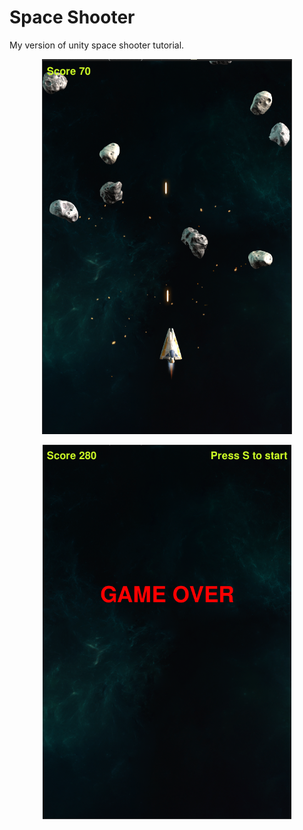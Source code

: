 ﻿
# Space Shooter

My version of unity space shooter tutorial.

<p align="center">
    <img src="https://raw.githubusercontent.com/adrianmarino/space-shooter/master/screenshots/Play.png">
</p>

<p align="center">
    <img src="https://raw.githubusercontent.com/adrianmarino/space-shooter/master/screenshots/Gameover.png">
</p>
